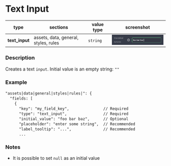 # Text Input

| type           | sections                             | value type | screenshot                                       |
| -------------- | ------------------------------------ | ---------- | ------------------------------------------------ |
| **text_input** | assets, data, general, styles, rules | `string`   | <img src="../assets/text_input.png" width=220 /> |

### Description

Creates a text `input`. Initial value is an empty string: `""`

### Example

```
"assets|data|general|styles|rules|": {
  "fields: [
    {
      "key": "my_field_key",               // Required
      "type": "text_input",                // Required
      "initial_value": "foo bar baz",      // Optional
      "placeholder": "enter some string",  // Recommended
      "label_tooltip": "...",              // Recommended
      ...

```

### Notes

- It is possible to set `null` as an initial value
